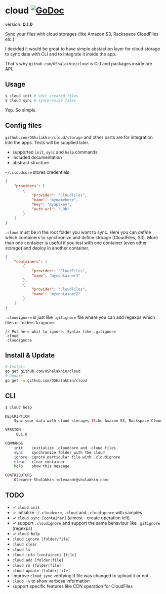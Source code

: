 # cloud [![GoDoc](http://godoc.org/github.com/OShalakhin/cloud?status.png)](http://godoc.org/github.com/OShalakhin/cloud)

version: **0.1.0**

Sync your files with cloud storages (like Amazon S3, Rackspace CloudFiles etc.)

I decided it would be great to have simple abstaction layer for cloud storage
to sync data with CLI and to integrate it inside the app.

That's why `github.com/OShalakhin/cloud` is CLI and packages inside are API.

## Usage

```bash
$ cloud init # edit created files
$ cloud sync # synchronize files
```

Yep. So simple.

## Config files

`github.com/OShalakhin/cloud/storage` and other parts are for integration into
the apps. Tests will be supplied later.

- supported `init`, `sync` and `help` commands
- included documentation
- abstract structure

`~/.cloudcore` stores credentials

```json
{
    "providers": [
        {
            "provider": "CloudFiles",
            "name": "mynamehere",
            "key": "myapikey",
            "auth_url": "LON"
        }
    ]
}
```

`.cloud` must be in the root folder you want to sync. Here you can define
which containers to synchronize and define storage (CloudFiles, S3). More
than one container is useful if you test with one container (even other storage)
and deploy in another container.

```json
{
    "containers": [
        {
            "provider": "CloudFiles",
            "name": "mycontainer1"
        },
        {
            "provider": "CloudFiles",
            "name": "mycontainer2"
        }
    ]
}
```

`.cloudignore` is just like `.gitignore` file where you can add regexps which
files or folders to ignore.

```
// Put here what to ignore. Syntax like .gitignore
.cloud
.cloudignore
```

## Install & Update

```bash
# Install
go get github.com/OShalakhin/cloud
# Update
go get -u github.com/OShalakhin/cloud
```

## CLI

```bash
$ cloud help

DESCRIPTION
    Sync your data with cloud storages (like Amazon S3, Rackspace CloudFiles etc.)

VERSION
     0.1.0

COMMANDS
    init    initialize .cloudcore and .cloud files
    sync    synchronize folder with the cloud
    ignore  ignore particular file with .cloudignore
    clear   clear container
    help    show this message

CONTRIBUTORS
    Olexandr Shalakhin <olexandr@shalakhin.com>

```

## TODO

- &#10003; `cloud init `
- &#10003; initialize `~/.cloudcore`, `.cloud` and `.cloudignore` with samples
- &#10003; `cloud sync [container]` (almost - create operation left)
- &#10003; support `.cloudignore` and support the same behaviour like `.gitignore` (regexps)
- &#10003; `cloud help`
- `cloud ignore [folder/file]`
- `cloud clear`
- `cloud ls`
- `cloud info [container] [file]`
- `cloud add [folder|file]`
- `cloud rm [folder|file]`
- `cloud update [folder|file]`
- improve `cloud sync` verifying if file was changed to upload it or not
- `cloud -v` to show verbose information
- support specific features like CDN operation for CloudFiles
